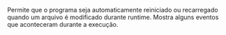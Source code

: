 Permite que o programa seja automaticamente reiniciado ou recarregado quando um arquivo é modificado durante runtime.
Mostra alguns eventos que aconteceram durante a execução.